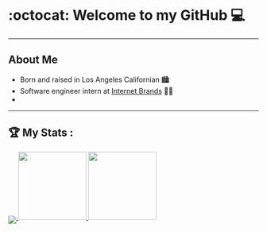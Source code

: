 
# :octocat: Welcome to my GitHub :computer:
---
<!-- About Me section -->
## About Me
- Born and raised in Los Angeles Californian :cityscape:
- Software engineer intern at [Internet Brands](https://www.internetbrands.com/) :technologist:
- 


---
<!-- My Stats section -->
## :trophy: My Stats :
<a href="">
    <img align="middle" src="(https://github-readme-stats.vercel.app/api/wakatime?username=Sean_paul">
</a>
<a href="https://github.com/seanybarra/seanybarra">
    <img height="137px" src="https://github-readme-stats.vercel.app/api/top-langs/?username=seanybarra&layout=compact&theme=dark">
    <img height="137px" src="https://github-readme-stats.vercel.app/api?username=seanybarra&theme=dark">
</a>

